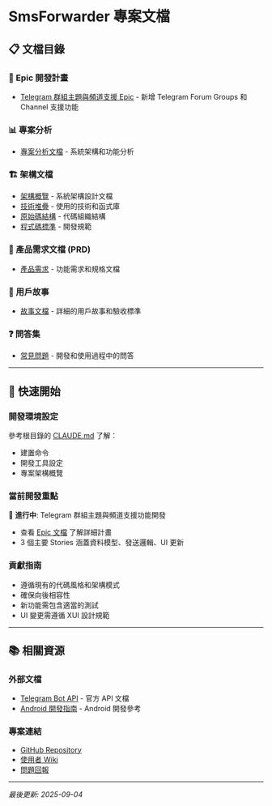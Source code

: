 # SmsForwarder 專案文檔

## 📋 文檔目錄

### 🎯 Epic 開發計畫
- [Telegram 群組主題與頻道支援 Epic](./epics/telegram-groups-channels-epic.md) - 新增 Telegram Forum Groups 和 Channel 支援功能

### 📊 專案分析
- [專案分析文檔](./project-analysis.md) - 系統架構和功能分析

### 🏗️ 架構文檔
- [架構概覽](./architecture/) - 系統架構設計文檔
- [技術堆疊](./architecture/tech-stack.md) - 使用的技術和函式庫
- [原始碼結構](./architecture/source-tree.md) - 代碼組織結構
- [程式碼標準](./architecture/coding-standards.md) - 開發規範

### 📝 產品需求文檔 (PRD)
- [產品需求](./prd/) - 功能需求和規格文檔

### 📖 用戶故事
- [故事文檔](./stories/) - 詳細的用戶故事和驗收標準

### ❓ 問答集
- [常見問題](./qa/) - 開發和使用過程中的問答

---

## 🚀 快速開始

### 開發環境設定
參考根目錄的 [CLAUDE.md](../CLAUDE.md) 了解：
- 建置命令
- 開發工具設定
- 專案架構概覽

### 當前開發重點
🎯 **進行中**: Telegram 群組主題與頻道支援功能開發
- 查看 [Epic 文檔](./epics/telegram-groups-channels-epic.md) 了解詳細計畫
- 3 個主要 Stories 涵蓋資料模型、發送邏輯、UI 更新

### 貢獻指南
- 遵循現有的代碼風格和架構模式
- 確保向後相容性
- 新功能需包含適當的測試
- UI 變更需遵循 XUI 設計規範

---

## 📚 相關資源

### 外部文檔
- [Telegram Bot API](https://core.telegram.org/bots/api) - 官方 API 文檔
- [Android 開發指南](https://developer.android.com/) - Android 開發參考

### 專案連結
- [GitHub Repository](https://github.com/pppscn/SmsForwarder)
- [使用者 Wiki](https://github.com/pppscn/SmsForwarder/wiki)
- [問題回報](https://github.com/pppscn/SmsForwarder/issues)

---

*最後更新: 2025-09-04*